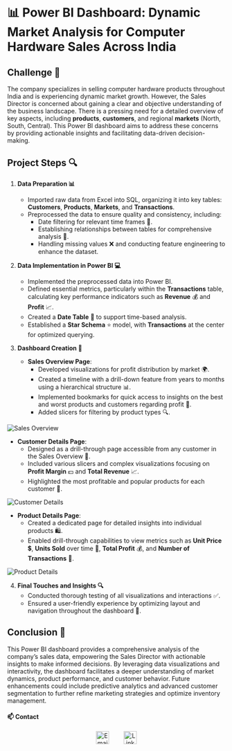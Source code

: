 # 📊 Power BI Dashboard: Dynamic Market Analysis for Computer Hardware Sales Across India

## Challenge 🚀
The company specializes in selling computer hardware products throughout India and is experiencing dynamic market growth. However, the Sales Director is concerned about gaining a clear and objective understanding of the business landscape. There is a pressing need for a detailed overview of key aspects, including **products**, **customers**, and regional **markets** (North, South, Central). This Power BI dashboard aims to address these concerns by providing actionable insights and facilitating data-driven decision-making.

## Project Steps 🔍

1. **Data Preparation 📊**
   - Imported raw data from Excel into SQL, organizing it into key tables: **Customers**, **Products**, **Markets**, and **Transactions**.
   - Preprocessed the data to ensure quality and consistency, including:
     - Date filtering for relevant time frames 📅.
     - Establishing relationships between tables for comprehensive analysis 🔗.
     - Handling missing values ❌ and conducting feature engineering to enhance the dataset.

2. **Data Implementation in Power BI 💻**
   - Implemented the preprocessed data into Power BI.
   - Defined essential metrics, particularly within the **Transactions** table, calculating key performance indicators such as **Revenue** 💰 and **Profit** 📈.
   - Created a **Date Table** 📅 to support time-based analysis.
   - Established a **Star Schema** ⭐ model, with **Transactions** at the center for optimized querying.

3. **Dashboard Creation 🎨**
   - **Sales Overview Page**:
     - Developed visualizations for profit distribution by market 🌍.
     - Created a timeline with a drill-down feature from years to months using a hierarchical structure 📊.
     - Implemented bookmarks for quick access to insights on the best and worst products and customers regarding profit 📑.
     - Added slicers for filtering by product types 🔍.
       
![Sales Overview](https://github.com/user-attachments/assets/e0733b70-7f99-41c8-8ac0-ce7474f6e47d)
   - **Customer Details Page**:
     - Designed as a drill-through page accessible from any customer in the Sales Overview 🔄.
     - Included various slicers and complex visualizations focusing on **Profit Margin** 💵 and **Total Revenue** 📈.
     - Highlighted the most profitable and popular products for each customer 🌟.
       
![Customer Details](https://github.com/user-attachments/assets/e71f2ff8-7ee7-45b4-9ad3-bdf4789348f5)
   - **Product Details Page**:
     - Created a dedicated page for detailed insights into individual products 🛍️.
     - Enabled drill-through capabilities to view metrics such as **Unit Price** 💲, **Units Sold** over time 📅, **Total Profit** 💰, and **Number of Transactions** 🔢.
       
![Product Details](https://github.com/user-attachments/assets/48e4e7fa-be55-4f24-bb3c-ff0d775782d2)

4. **Final Touches and Insights 🔍**
   - Conducted thorough testing of all visualizations and interactions ✅.
   - Ensured a user-friendly experience by optimizing layout and navigation throughout the dashboard 🧭.

## Conclusion 🎉
This Power BI dashboard provides a comprehensive analysis of the company’s sales data, empowering the Sales Director with actionable insights to make informed decisions. By leveraging data visualizations and interactivity, the dashboard facilitates a deeper understanding of market dynamics, product performance, and customer behavior. Future enhancements could include predictive analytics and advanced customer segmentation to further refine marketing strategies and optimize inventory management.

#### 📫 Contact 
<div style="text-align: center;">
  <a href="mailto:lauren.gallegoropero@gmail.com" style="display: inline-block; margin-right: 30px;">
    <img src="https://external-content.duckduckgo.com/iu/?u=https%3A%2F%2Ftse2.mm.bing.net%2Fth%3Fid%3DOIP.GPb0ZcxnKxbRAXHa3xNw3QHaHa%26pid%3DApi&f=1&ipt=4371e1e26750a70ea8a1e846e34d3c3685b4199092807f925c8fd83820b0224c&ipo=images" alt="Email" width="30">
  </a>
  <a href="https://www.linkedin.com/in/lauren-gallego-ropero/" target="_blank" style="display: inline-block;">
    <img src="https://external-content.duckduckgo.com/iu/?u=https%3A%2F%2Ffreelogopng.com%2Fimages%2Fall_img%2F1656996524linkedin-app-icon.png&f=1&nofb=1&ipt=7c10c25f586f2064f67e02e144040429a2b1c65c2aae6c39e1fa8076f98060fc&ipo=images" width="30" alt="LinkedIn Profile">
  </a>
</div>
